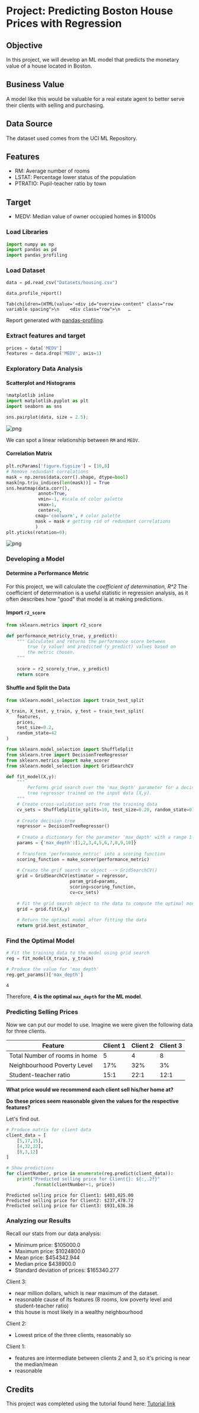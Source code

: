 # Project: Predicting Boston House Prices with Regression

## Objective
In this project, we will develop an ML model that predicts the monetary value of a house located in Boston. 

## Business Value
A model like this would be valuable for a real estate agent to better serve their clients with selling and purchasing. 

## Data Source
The dataset used comes from the UCI ML Repository. 

## Features
- RM: Average number of rooms 
- LSTAT: Percentage lower status of the population
- PTRATIO: Pupil-teacher ratio by town

## Target
- MEDV: Median value of owner occupied homes in $1000s

### Load Libraries


```python
import numpy as np
import pandas as pd
import pandas_profiling
```

### Load Dataset


```python
data = pd.read_csv("Datasets/housing.csv")
```


```python
data.profile_report()
```


    Tab(children=(HTML(value='<div id="overview-content" class="row variable spacing">\n    <div class="row">\n   …



Report generated with <a href="https://github.com/pandas-profiling/pandas-profiling">pandas-profiling</a>.





    



### Extract features and target


```python
prices = data['MEDV']
features = data.drop('MEDV', axis=1)
```

### Exploratory Data Analysis 
#### Scatterplot and Histograms


```python
%matplotlib inline
import matplotlib.pyplot as plt
import seaborn as sns 
```


```python
sns.pairplot(data, size = 2.5);
```


![png](output_11_0.png)


We can spot a linear relationship between ``RM`` and ``MEDV``. 

#### Correlation Matrix


```python
plt.rcParams['figure.figsize'] = [10,8]
# Remove redundant correlations
mask = np.zeros(data.corr().shape, dtype=bool)
mask[np.triu_indices(len(mask))] = True
sns.heatmap(data.corr(), 
            annot=True, 
            vmin=-1, #scale of color palette
            vmax=1, 
            center=0,
           cmap='coolwarm', # color palette
           mask = mask # getting rid of redundant correlations
           )
plt.yticks(rotation=0);
```


![png](output_14_0.png)


### Developing a Model

#### Determine a Performance Metric
For this project, we will calculate the *coefficient of determination, R^2*
The coefficient of determination is a useful statistic in regression analysis, as it often describes how "good" that model is at making predictions. 

#### Import ``r2_score``


```python
from sklearn.metrics import r2_score

def performance_metric(y_true, y_predict):
    """ Calculates and returns the performance score between 
        true (y_value) and predicted (y_predict) values based on
        the metric chosen.
    """
    
    score = r2_score(y_true, y_predict)
    return score
```

#### Shuffle and Split the Data


```python
from sklearn.model_selection import train_test_split

X_train, X_test, y_train, y_test = train_test_split(
    features, 
    prices,
    test_size=0.2,
    random_state=42
)
```


```python
from sklearn.model_selection import ShuffleSplit
from sklearn.tree import DecisionTreeRegressor
from sklearn.metrics import make_scorer
from sklearn.model_selection import GridSearchCV

def fit_model(X,y):
    """
        Performs grid search over the 'max_depth' parameter for a decision
        tree regressor trained on the input data [X,y].
    """
    # Create cross-validation sets from the training data
    cv_sets = ShuffleSplit(n_splits=10, test_size=0.20, random_state=0)
    
    # Create decision tree
    regressor = DecisionTreeRegressor()
    
    # Create a dictionary for the parameter 'max_depth' with a range 1-10
    params = {'max_depth':[1,2,3,4,5,6,7,8,9,10]}
    
    # Transform 'performance_metric' into a scoring function
    scoring_function = make_scorer(performance_metric)
    
    # Create the grif search cv object --> GridSearchCV()
    grid = GridSearchCV(estimator = regressor, 
                        param_grid=params, 
                        scoring=scoring_function, 
                        cv=cv_sets)
    
    # Fit the grid search object to the data to compute the optimal model 
    grid = grid.fit(X,y)
    
    # Return the optimal model after fitting the data
    return grid.best_estimator_
```

### Find the Optimal Model


```python
# Fit the training data to the model using grid search
reg = fit_model(X_train, y_train)

# Produce the value for 'max_depth'
reg.get_params()['max_depth']
```




    4



Therefore, **4 is the optimal ``max_depth`` for the ML model**.

### Predicting Selling Prices
Now we can put our model to use. Imagine we were given the following data for three clients. 

Feature | Client 1 | Client 2 | Client 3
--------- |-------|-----------|---------|
Total Number of rooms in home|5|4|8
Neighbourhood Poverty Level| 17%|32%|3%
Student-teacher ratio | 15:1|22:1|12:1

**What price would we recommend each client sell his/her home at?**

**Do these prices seem reasonable given the values for the respective features?**

Let's find out.


```python
# Produce matrix for client data
client_data = [
    [5,17,15],
    [4,32,22],
    [8,3,12]
]

# Show predictions
for clientNumber, price in enumerate(reg.predict(client_data)):
    print("Predicted selling price for Client{}: ${:,.2f}"
          .format(clientNumber+1, price))
```

    Predicted selling price for Client1: $403,025.00
    Predicted selling price for Client2: $237,478.72
    Predicted selling price for Client3: $931,636.36


### Analyzing our Results

Recall our stats from our data analysis:

- Minimum price: $105000.0
- Maximum price: $1024800.0
- Mean price: $454342.944
- Median price $438900.0
- Standard deviation of prices: $165340.277

Client 3: 
- near million dollars, which is near maximum of the dataset. 
- reasonable cause of its features (8 rooms, low poverty level and student-teacher ratio)
- this house is most likely in a wealthy neighbourhood

Client 2: 
- Lowest price of the three clients, reasonably so

Client 1:
- features are intermediate between clients 2 and 3, so it's pricing is near the median/mean
- reasonable

## Credits
This project was completed using the tutorial found here: [Tutorial link](https://towardsdatascience.com/machine-learning-project-predicting-boston-house-prices-with-regression-b4e47493633d)
